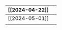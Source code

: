| [[2024-04-22]] |     |
| -------------- | --- |
| [[2024-05-01]] |     |
|                |     |
